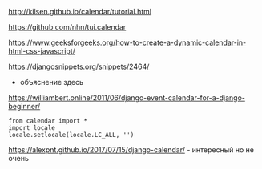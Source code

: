 http://kilsen.github.io/calendar/tutorial.html

https://github.com/nhn/tui.calendar

https://www.geeksforgeeks.org/how-to-create-a-dynamic-calendar-in-html-css-javascript/ 

https://djangosnippets.org/snippets/2464/

+ объяснение здесь  

https://williambert.online/2011/06/django-event-calendar-for-a-django-beginner/  

```
from calendar import *
import locale
locale.setlocale(locale.LC_ALL, '')
```
https://alexpnt.github.io/2017/07/15/django-calendar/    - интересный но не очень

